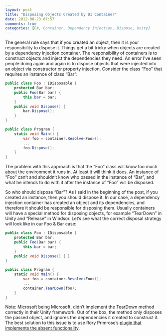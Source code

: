 ```yaml
---
layout: post
title: "Disposing Objects Created by DI Container"
date: 2012-08-23 07:57
comments: true
categories: [C#, Container, Dependency Injection, Dispose, Unity]
---
```

The general rule says that if you created an object, then it is your responsibility to dispose it. Things get a bit tricky when objects are created by a dependency injection container. The responsibility of containers is to construct objects and inject the dependencies they need. An error I’ve seen people doing again and again is to dispose objects that were injected into an object via constructor or property injection. Consider the class “Foo” that requires an instance of class “Bar”:
``` c#
public class Foo : IDisposable {  
    protected Bar bar;  
    public Foo(Bar bar) {  
        this.bar = bar;  
    }  
    public void Dispose() {  
        bar.Dispose();  
    }  
}  

public class Program {  
    static void Main() {  
        var foo = container.Resolve<Foo>();  
        ...  
        foo.Dispose();  
    }  
}  
```
The problem with this approach is that the “Foo” class will know too much about the environment it runs in. At least it will think it does. An instance of “Foo” can’t and shouldn’t know who passed in the instance of “Bar”, and what he intends to do with it after the instance of “Foo” will be disposed.

<!-- more -->

So who should dispose “Bar”? As I said in the beginning of the post, if you created an instance, then you should dispose it. In our case, a dependency injection container has created an object and its dependencies, and therefore it should be responsible for disposing them. Usually containers will have a special method for disposing objects, for example “TearDown” in Unity and “Release” in Windsor.
Let’s see what the correct disposal strategy will look like in our Foo & Bar case:
``` c#
public class Foo : IDisposable {  
    protected Bar bar;  
    public Foo(Bar bar) {  
        this.bar = bar;  
    }  
    public void Dispose() { }  
}  

public class Program {  
    static void Main() {  
        var foo = container.Resolve<Foo>();  
        ...  
        container.TearDown(foo);  
    }  
}  
```
Note: Microsoft being Microsoft, didn’t implement the TearDown method correctly in their Unity framework. Out of the box, the method only disposes the passed object, and ignores the dependencies it created to construct it. The best solution to this issue is to use Rory Primrose’s [plugin that implements the absent functionality](http://www.neovolve.com/post/2010/06/18/Unity-Extension-For-Disposing-Build-Trees-On-TearDown.aspx).